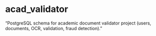 # acad_validator
“PostgreSQL schema for academic document validator project (users, documents, OCR, validation, fraud detection).”
